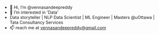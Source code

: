 - 👋 Hi, I’m @vennasandeepreddy
- 👀 I’m interested in 'Data'
- Data storyteller | NLP Data Scientist | ML Engineer | Masters @uOttawa | Tata Consultancy Services
- 📫 reach me at vennasandeepreddy@gmail.com

<!---
vennasandeepreddy/vennasandeepreddy is a ✨ special ✨ repository because its `README.md` (this file) appears on your GitHub profile.
You can click the Preview link to take a look at your changes.
--->
